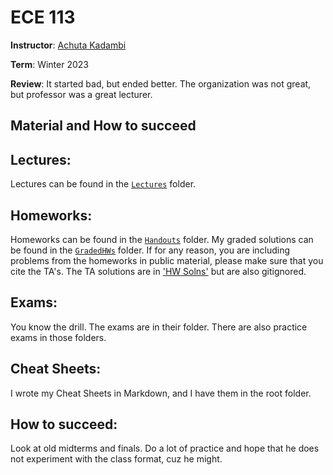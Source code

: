 # ECE 113

**Instructor**: [Achuta Kadambi](https://www.bruinwalk.com/professors/achuta-kadambi/)

**Term**: Winter 2023

**Review**: It started bad, but ended better. The organization was not great, but professor was a great lecturer.

## Material and How to succeed
## Lectures:
Lectures can be found in the [`Lectures`](./Lectures/) folder.

## Homeworks:
Homeworks can be found in the [`Handouts`](./HandoutsHWs/) folder. My graded solutions can be found in the [`GradedHWs`](./GradedHWs/) folder. If for any reason, you are including problems from the homeworks in public material, please make sure that you cite the TA's. The TA solutions are in ['HW Solns'](./HW_Solns/) but are also gitignored. 

## Exams:
You know the drill. The exams are in their folder. There are also practice exams in those folders.

## Cheat Sheets:
I wrote my Cheat Sheets in Markdown, and I have them in the root folder.

## How to succeed:
Look at old midterms and finals. Do a lot of practice and hope that he does not experiment with the class format, cuz he might.